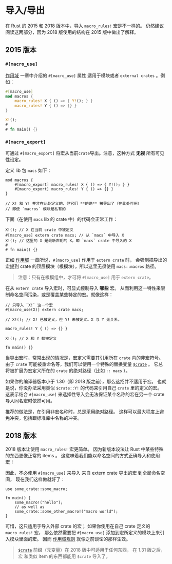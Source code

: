 # 导入/导出

在 Rust 的 2015 和 2018 版本中，导入 `macro_rules!` 宏是不一样的。
仍然建议阅读这两部分，因为 2018 版使用的结构在 2015 版中做出了解释。

## 2015 版本

### `#[macro_use]`

[作用域][scoping chapter] 一章中介绍的 `#[macro_use]` 属性
适用于模块或者 `external crates` 。例如：

```rust
#[macro_use]
mod macros {
    macro_rules! X { () => { Y!(); } }
    macro_rules! Y { () => {} }
}

X!();
#
# fn main() {}
```

### `#[macro_export]`

可通过 `#[macro_export]` 将宏从当前`crate`导出。注意，这种方式 **无视** 所有可见性设定。

定义 lib 包 `macs` 如下：

```rust,ignore
mod macros {
    #[macro_export] macro_rules! X { () => { Y!(); } }
    #[macro_export] macro_rules! Y { () => {} }
}

// X! 和 Y! 并非在此处定义的，但它们 **的确** 被导出了（在此处可用）
// 即便 `macros` 模块是私有的
```

下面（在使用 `macs` lib 的 crate 中）的代码会正常工作：

```rust,ignore
X!(); // X 在当前 crate 中被定义
#[macro_use] extern crate macs; // 从 `macs` 中导入 X
X!(); // 这里的 X 是最新声明的 X，即 `macs` crate 中导入的 X
# 
# fn main() {}
```

正如 [作用域][scoping chapter] 一章所说，`#[macro_use]` 作用于 `extern crate` 时，
会强制把导出的宏提到 crate 的顶层模块（根模块），所以这里无须使用 `macs::macros` 路径。

> 注意：只有在根模组中，才可将 `#[macro_use]` 用于 `extern crate`。

在从 `extern crate` 导入宏时，可显式控制导入 **哪些** 宏。
从而利用这一特性来限制命名空间污染，或是覆盖某些特定的宏。就像这样：

```rust,ignore
// 只导入 `X!` 这一个宏
#[macro_use(X)] extern crate macs;

// X!(); // X! 已被定义，但 Y! 未被定义。X 与 Y 无关系。

macro_rules! Y { () => {} }

X!(); // X 和 Y 都被定义

fn main() {}
```

当导出宏时，常常出现的情况是，宏定义需要其引用所在 `crate` 内的非宏符号。
由于 `crate` 可能被重命名等，我们可以使用一个特殊的替换变量 [`$crate`] 。
它总将被扩展为宏定义所在的 `crate` 的绝对路径（比如 `:: macs` ）。

如果你的编译器版本小于 1.30（即 2018 版之前），那么这招并不适用于宏。
也就是说，你没办法采用类似 `$crate::Y!` 的代码来引用自己 `crate` 里的定义的宏。
这表示结合 `#[macro_use]` 来选择性导入会无法保证某个名称的宏在另一个 crate 导入同名宏时依然可用。

推荐的做法是，在引用非宏名称时，总是采用绝对路径。
这样可以最大程度上避免冲突，包括跟标准库中名称的冲突。

[`$crate`]:./hygiene.html#crate-元变量

## 2018 版本

2018 版本让使用 `macro_rules!` 宏更简单。
因为新版本设法让 Rust 中某些特殊的东西更像正常的 items 。
这意味着我们能以命名空间的方式正确导入和使用宏！

因此，不必使用 `#[macro_use]` 来导入 来自 extern crate 导出的宏 到全局命名空间，
现在我们这样做就好了：

```rust,ignore
use some_crate::some_macro;

fn main() {
    some_macro!("hello");
    // as well as
    some_crate::some_other_macro!("macro world");
}
```

可惜，这只适用于导入外部 crate 的宏；
如果你使用在自己 crate 定义的 `macro_rules!` 宏，
那么依然需要把 `#[macro_use]` 添加到宏所定义的模块上来引入模块里面的宏。
因而 [作用域规则][scoping chapter] 就像之前谈论的那样生效。

> [`$crate`] 前缀（元变量）在 2018 版中可适用于任何东西，
> 在 1.31 版之后，宏 和类似 item 的东西都能用 `$crate` 导入了。

[scoping chapter]:./scoping.html
